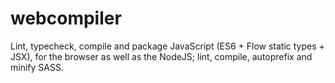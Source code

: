 # webcompiler
Lint, typecheck, compile and package JavaScript (ES6 + Flow static types + JSX), for the browser as well as the NodeJS; lint, compile, autoprefix and minify SASS.
